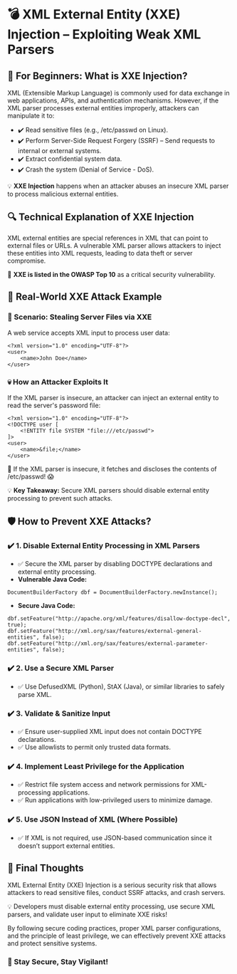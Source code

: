 <!DOCTYPE html>
<html lang="en">
<head>
  <meta charset="UTF-8">
  <meta name="viewport" content="width=device-width, initial-scale=1">
  
</head>
<body>

  <h1>💣 XML External Entity (XXE) Injection – Exploiting Weak XML Parsers</h1>

  <h2>👶 For Beginners: What is XXE Injection?</h2>
  <p>
    XML (Extensible Markup Language) is commonly used for data exchange in web applications, APIs, and authentication mechanisms. However, if the XML parser processes external entities improperly, attackers can manipulate it to:
  </p>

  <ul>
    <li>✔️ Read sensitive files (e.g., /etc/passwd on Linux).</li>
    <li>✔️ Perform Server-Side Request Forgery (SSRF) – Send requests to internal or external systems.</li>
    <li>✔️ Extract confidential system data.</li>
    <li>✔️ Crash the system (Denial of Service - DoS).</li>
  </ul>

  <p>
    💡 <strong>XXE Injection</strong> happens when an attacker abuses an insecure XML parser to process malicious external entities.
  </p>

  <h2>🔍 Technical Explanation of XXE Injection</h2>
  <p>
    XML external entities are special references in XML that can point to external files or URLs. A vulnerable XML parser allows attackers to inject these entities into XML requests, leading to data theft or server compromise.
  </p>

  <div class="highlight">
    🚨 <strong>XXE is listed in the OWASP Top 10</strong> as a critical security vulnerability.
  </div>

  <h2>🚨 Real-World XXE Attack Example</h2>
  <h3>📂 Scenario: Stealing Server Files via XXE</h3>
  <p>A web service accepts XML input to process user data:</p>
  <pre><code>&lt;?xml version="1.0" encoding="UTF-8"?&gt;
&lt;user&gt;
    &lt;name&gt;John Doe&lt;/name&gt;
&lt;/user&gt;</code></pre>

  <h3>💀 How an Attacker Exploits It</h3>
  <p>If the XML parser is insecure, an attacker can inject an external entity to read the server's password file:</p>
  <pre><code>&lt;?xml version="1.0" encoding="UTF-8"?&gt;
&lt;!DOCTYPE user [
    &lt;!ENTITY file SYSTEM "file:///etc/passwd"&gt;
]&gt;
&lt;user&gt;
    &lt;name&gt;&amp;file;&lt;/name&gt;
&lt;/user&gt;</code></pre>
  <p>🚨 If the XML parser is insecure, it fetches and discloses the contents of /etc/passwd! 😱</p>

  <div class="highlight">
    💡 <strong>Key Takeaway:</strong> Secure XML parsers should disable external entity processing to prevent such attacks.
  </div>

  <h2>🛡️ How to Prevent XXE Attacks?</h2>

  <h3>✔️ 1. Disable External Entity Processing in XML Parsers</h3>
  <ul>
    <li>✅ Secure the XML parser by disabling DOCTYPE declarations and external entity processing.</li>
    <li><strong>Vulnerable Java Code:</strong></li>
  </ul>
  <pre><code>DocumentBuilderFactory dbf = DocumentBuilderFactory.newInstance();</code></pre>

  <ul>
    <li><strong>Secure Java Code:</strong></li>
  </ul>
  <pre><code>dbf.setFeature("http://apache.org/xml/features/disallow-doctype-decl", true);
dbf.setFeature("http://xml.org/sax/features/external-general-entities", false);
dbf.setFeature("http://xml.org/sax/features/external-parameter-entities", false);</code></pre>

  <h3>✔️ 2. Use a Secure XML Parser</h3>
  <ul>
    <li>✅ Use DefusedXML (Python), StAX (Java), or similar libraries to safely parse XML.</li>
  </ul>

  <h3>✔️ 3. Validate & Sanitize Input</h3>
  <ul>
    <li>✅ Ensure user-supplied XML input does not contain DOCTYPE declarations.</li>
    <li>✅ Use allowlists to permit only trusted data formats.</li>
  </ul>

  <h3>✔️ 4. Implement Least Privilege for the Application</h3>
  <ul>
    <li>✅ Restrict file system access and network permissions for XML-processing applications.</li>
    <li>✅ Run applications with low-privileged users to minimize damage.</li>
  </ul>

  <h3>✔️ 5. Use JSON Instead of XML (Where Possible)</h3>
  <ul>
    <li>✅ If XML is not required, use JSON-based communication since it doesn’t support external entities.</li>
  </ul>

  <h2>🚀 Final Thoughts</h2>
  <p>
    XML External Entity (XXE) Injection is a serious security risk that allows attackers to read sensitive files, conduct SSRF attacks, and crash servers.
  </p>
  <p>
    💡 Developers must disable external entity processing, use secure XML parsers, and validate user input to eliminate XXE risks!
  </p>
  <p>
    By following secure coding practices, proper XML parser configurations, and the principle of least privilege, we can effectively prevent XXE attacks and protect sensitive systems.
  </p>

  <h3>🔐 Stay Secure, Stay Vigilant!</h3>

</body>
</html>
